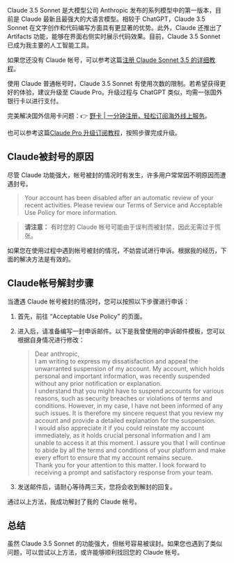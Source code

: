 Claude 3.5 Sonnet 是大模型公司 Anthropic 发布的系列模型中的第一版本，目前是 Claude 最新且最强大的大语言模型。相较于 ChatGPT，Claude 3.5 Sonnet 在文字创作和代码编写方面具有更显著的优势。此外，Claude 还推出了 Artifacts 功能，能够在界面右侧实时展示代码效果。目前，Claude 3.5 Sonnet 已成为我主要的人工智能工具。

如果您还没有 Claude 帐号，可以参考这篇[注册 Claude Sonnet 3.5 的详细教程](https://bit.ly/bewildcard)。

使用 Claude 普通帐号时，Claude 3.5 Sonnet 有使用次数的限制。若希望获得更好的体验，建议升级至 Claude Pro。升级过程与 ChatGPT 类似，均需一张国外银行卡以进行支付。

完美解决国外信用卡问题：👉 [野卡 | 一分钟注册，轻松订阅海外线上服务](https://bit.ly/bewildcard)。

也可以参考这篇[Claude Pro 升级订阅教程](https://bit.ly/bewildcard)，按照步骤完成升级。

## Claude被封号的原因

尽管 Claude 功能强大，帐号被封的情况时有发生，许多用户常常因不明原因而遭遇封号。

> Your account has been disabled after an automatic review of your recent activities. Please review our Terms of Service and Acceptable Use Policy for more information.

> **请注意：** 有时您的 Claude 帐号可能由于误判而被封禁，因此无需过于慌张。

如果您在使用过程中遇到帐号被封的情况，不妨尝试进行申诉。根据我的经历，下面的解决方法是有效的。

## Claude帐号解封步骤

当遭遇 Claude 帐号被封的情况时，您可以按照以下步骤进行申诉：

1. 首先，前往 “Acceptable Use Policy” 的页面。
   
2. 进入后，请准备编写一封申诉邮件。以下是我曾使用的申诉邮件模板，您可以根据自身情况进行修改：

   > Dear anthropic,  
   > I am writing to express my dissatisfaction and appeal the unwarranted suspension of my account. My account, which holds personal and important information, was recently suspended without any prior notification or explanation.  
   > I understand that you might have to suspend accounts for various reasons, such as security breaches or violations of terms and conditions. However, in my case, I have not been informed of any such issues. It is therefore my sincere request that you review my account and provide a detailed explanation for the suspension.  
   > I would also appreciate it if you could reinstate my account immediately, as it holds crucial personal information and I am unable to access it at this moment. I assure you that I will continue to abide by all the terms and conditions of your platform and make every effort to ensure that my account remains secure.  
   > Thank you for your attention to this matter. I look forward to receiving a prompt and satisfactory response from your team.

3. 发送邮件后，请耐心等待两三天，您将会收到解封的回复。

通过以上方法，我成功解封了我的 Claude 帐号。

## 总结

虽然 Claude 3.5 Sonnet 的功能强大，但帐号容易被误封。如果您也遇到了类似问题，可以尝试以上方法，或许能够顺利找回您的 Claude 帐号。